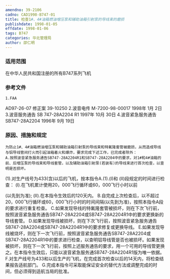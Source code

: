 ```yaml
---
amendno: 39-2106
cadno: CAD1998-B747-01
title: 检查1#、4#油箱燃油增压泵和辅助油箱引射泵的导线束的磨损
publishdate: 1998-01-05
effdate: 1998-01-06
tags: B747
categories: 华北管理局
author: 邵仁明
---
```


### 适用范围 
在中华人民共和国注册的所有B747系列飞机

<!--more-->
### 参考文件
    1.FAA 
AD97-26-07 修正案 39-10250 
    2.波音电传 M-7200-98-00017 1998年 1月 2日
    3.波音服务通告 SB 747-28A2204 R1 1997年 10月 30日
    4.波音紧急服务通告 SB747-28A2204  1996年 9月 19日

### 原因、措施和规定 
    为防止1#、4#油箱燃油增压泵和辅助油箱引射泵的导线束和特氟隆套管被磨损，从而造成导线与铝导线管间打火而引起油箱着火和爆炸，要求完成下述工作，已完成者除外： 
    A.按照波音紧急服务通告SB747-28A2204R1和SB747-28A2204中的要求，对1#和4#油箱的前、后增压泵的导线束和导线套管，以及辅助油箱引射泵(若装有)的导线束进行首次检查，以查明是否损坏。 
(1).对生产线号为433(含)以后的飞机，按本指令A.(1).(Ⅰ)和
(Ⅱ)段规定的时间进行检查：      (Ⅰ).在飞机累计使用20，000飞行循环或60，000飞行小时以前

  
(以先到为准);      (Ⅱ).在本指令生效后的120天内。 
    B.自完成上次检查后，以不超过20，000飞行循环或60，000飞行小时的时间间隔(以先到为准)，按照本指令A段的要求进行重复检查。
    C.如果发现导线的特氟隆套管被损坏，则在下次飞行前，按照波音紧急服务通告SB747-28A2204或SB747-28A2204R1中的要求更换新的导线套管。 
    D.如果发现导线被损坏，则在下次飞行前，按照波音紧急服务通告SB747-28A2204或SB747-28A2204R1中的要求修复或更换导线。 
    E.如果发现导线被烧坏，则在下一次飞行前，按照波音紧急服务通告SB747-28A2204或SB747-28A2204R1中的要求进行检查，以查明铝导线管是否也被损坏。如果发现被损坏，则在下一次飞行前，按照上述服务通告的要求，用一个可用的导线管更换之。在本指令生效后，只能以波音紧急服务通SB747-28A2204R1版为唯一依据。 
    F.对生产线号为433和以后生产的飞机，在完成首次检查以后的14天内，将检查结果报告适航部门。 
    G.完成本指令可采取能保证安全的替代方法或调整完成的时间，但必须得到适航当局的批准。

